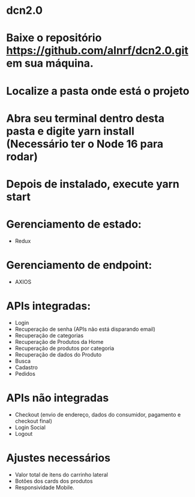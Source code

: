 # dcn2.0

# Baixe o repositório https://github.com/alnrf/dcn2.0.git em sua máquina.

# Localize a pasta onde está o projeto

# Abra seu terminal dentro desta pasta e digite yarn install (Necessário ter o Node 16 para rodar)

# Depois de instalado, execute yarn start

# Gerenciamento de estado:
* Redux

# Gerenciamento de endpoint:
* AXIOS

# APIs integradas:
* Login
* Recuperação de senha (APIs não está disparando email)
* Recuperação de categorias
* Recuperação de Produtos da Home
* Recuperação de produtos por categoria
* Recuperação de dados do Produto
* Busca
* Cadastro
* Pedidos

# APIs não integradas
* Checkout (envio de endereço, dados do consumidor, pagamento e checkout final)
* Login Social
* Logout

# Ajustes necessários
* Valor total de itens do carrinho lateral
* Botões dos cards dos produtos
* Responsividade Mobile.
